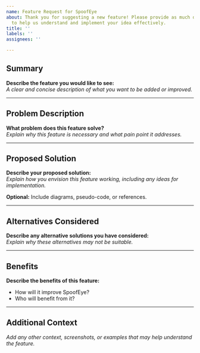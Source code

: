 ```yaml
---
name: Feature Request for SpoofEye
about: Thank you for suggesting a new feature! Please provide as much detail as possible
  to help us understand and implement your idea effectively.
title: ''
labels: ''
assignees: ''

---
```


## Summary

**Describe the feature you would like to see:**  
_A clear and concise description of what you want to be added or improved._

---

## Problem Description

**What problem does this feature solve?**  
_Explain why this feature is necessary and what pain point it addresses._

---

## Proposed Solution

**Describe your proposed solution:**  
_Explain how you envision this feature working, including any ideas for implementation._  

**Optional:** Include diagrams, pseudo-code, or references.

---

## Alternatives Considered

**Describe any alternative solutions you have considered:**  
_Explain why these alternatives may not be suitable._

---

## Benefits

**Describe the benefits of this feature:**  
- How will it improve SpoofEye?  
- Who will benefit from it?  

---

## Additional Context

_Add any other context, screenshots, or examples that may help understand the feature._
